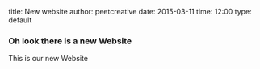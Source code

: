 title: New website
author: peetcreative
date: 2015-03-11
time: 12:00
type: default

### Oh look there is a new Website

This is our new Website